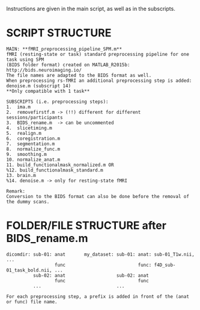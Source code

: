 Instructions are given in the main script, as well as in the subscripts.

# SCRIPT STRUCTURE

	MAIN: **fMRI_preprocessing_pipeline_SPM.m**
	fMRI (resting-state or task) standard preprocessing pipeline for one task using SPM 
	(BIDS folder format) created on MATLAB_R2015b: http://bids.neuroimaging.io/
	The file names are adapted to the BIDS format as well.
	When preprocessing rs-fMRI an additional preprocessing step is added: 
	denoise.m (subscript 14)
	**Only compatible with 1 task**

	SUBSCRIPTS (i.e. preprocessing steps): 
	1.  ima.m
	2.  removefirstf.m -> (!!) different for different sessions/participants 
	3.  BIDS_rename.m  -> can be uncommented
	4.  slicetiming.m
	5.  realign.m
	6.  coregistration.m
	7.  segmentation.m
	8.  normalize_func.m
	9.  smoothing.m
	10. normalize_anat.m
	11. build_functionalmask_normalized.m OR
	%12. build_functionalmask_standard.m
	13. brain.m
	%14. denoise.m -> only for resting-state fMRI
	
	Remark:
	Conversion to the BIDS format can also be done before the removal of the dummy scans.

# FOLDER/FILE STRUCTURE after BIDS_rename.m

	dicomdir: sub-01: anat       my_dataset: sub-01: anat: sub-01_T1w.nii, ...
	                  func                           func: f4D_sub-01_task_bold.nii, ...
	          sub-02: anat                   sub-02: anat
 	                  func                           func
	          ...                            ...
		  
	For each preprocessing step, a prefix is added in front of the (anat or func) file name.
